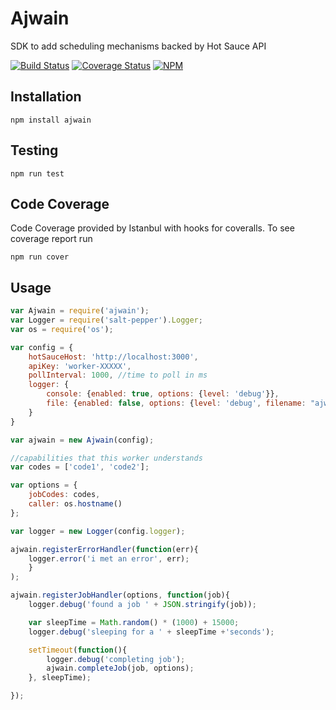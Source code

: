 # Ajwain

SDK to add scheduling mechanisms backed by Hot Sauce API 

[![Build Status](https://travis-ci.org/GannettDigital/SpiceRack.svg?branch=master)](https://travis-ci.org/GannettDigital/SpiceRack)
[![Coverage Status](https://coveralls.io/repos/GannettDigital/SpiceRack/badge.svg?branch=master&service=github)](https://coveralls.io/github/GannettDigital/SpiceRack?branch=master)
[![NPM](https://nodei.co/npm/ajwain.png?downloads=true&downloadRank=true&stars=true)](https://nodei.co/npm/ajwain/)

## Installation
```npm install ajwain```

## Testing
```npm run test```
 
## Code Coverage
Code Coverage provided by Istanbul with hooks for coveralls.  To see coverage report run

```
npm run cover
```

## Usage
```javascript
var Ajwain = require('ajwain');
var Logger = require('salt-pepper').Logger;
var os = require('os');

var config = {
    hotSauceHost: 'http://localhost:3000',
    apiKey: 'worker-XXXXX',
    pollInterval: 1000, //time to poll in ms
    logger: {
        console: {enabled: true, options: {level: 'debug'}},
        file: {enabled: false, options: {level: 'debug', filename: "ajwain.log"}}
    }
}

var ajwain = new Ajwain(config);

//capabilities that this worker understands
var codes = ['code1', 'code2'];

var options = {
    jobCodes: codes,
    caller: os.hostname()
};

var logger = new Logger(config.logger);

ajwain.registerErrorHandler(function(err){
    logger.error('i met an error', err);
    }
);

ajwain.registerJobHandler(options, function(job){
    logger.debug('found a job ' + JSON.stringify(job));

    var sleepTime = Math.random() * (1000) + 15000;
    logger.debug('sleeping for a ' + sleepTime +'seconds');

    setTimeout(function(){
        logger.debug('completing job');
        ajwain.completeJob(job, options);
    }, sleepTime);

});
```